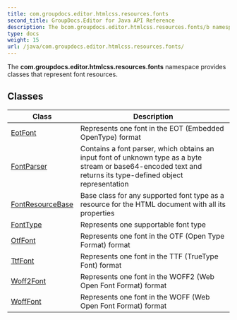```yaml
---
title: com.groupdocs.editor.htmlcss.resources.fonts
second_title: GroupDocs.Editor for Java API Reference
description: The bcom.groupdocs.editor.htmlcss.resources.fonts/b namespace provides classes that represent font resources.
type: docs
weight: 15
url: /java/com.groupdocs.editor.htmlcss.resources.fonts/
---
```


The **com.groupdocs.editor.htmlcss.resources.fonts** namespace provides classes that represent font resources.


## Classes

| Class | Description |
| --- | --- |
| [EotFont](../com.groupdocs.editor.htmlcss.resources.fonts/eotfont) | Represents one font in the EOT (Embedded OpenType) format |
| [FontParser](../com.groupdocs.editor.htmlcss.resources.fonts/fontparser) | Contains a font parser, which obtains an input font of unknown type as a byte stream or base64-encoded text and returns its type-defined object representation |
| [FontResourceBase](../com.groupdocs.editor.htmlcss.resources.fonts/fontresourcebase) | Base class for any supported font type as a resource for the HTML document with all its properties |
| [FontType](../com.groupdocs.editor.htmlcss.resources.fonts/fonttype) | Represents one supportable font type |
| [OtfFont](../com.groupdocs.editor.htmlcss.resources.fonts/otffont) | Represents one font in the OTF (Open Type Format) format |
| [TtfFont](../com.groupdocs.editor.htmlcss.resources.fonts/ttffont) | Represents one font in the TTF (TrueType Font) format |
| [Woff2Font](../com.groupdocs.editor.htmlcss.resources.fonts/woff2font) | Represents one font in the WOFF2 (Web Open Font Format) format |
| [WoffFont](../com.groupdocs.editor.htmlcss.resources.fonts/wofffont) | Represents one font in the WOFF (Web Open Font Format) format |
